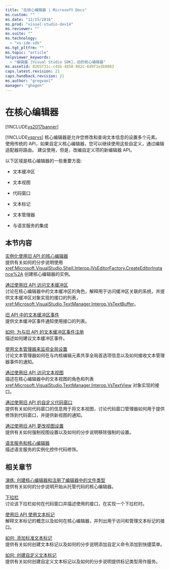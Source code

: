 ```yaml
---
title: "在核心编辑器 | Microsoft Docs"
ms.custom: ""
ms.date: "12/15/2016"
ms.prod: "visual-studio-dev14"
ms.reviewer: ""
ms.suite: ""
ms.technology: 
  - "vs-ide-sdk"
ms.tgt_pltfrm: ""
ms.topic: "article"
helpviewer_keywords: 
  - "编辑器 [Visual Studio SDK]，旧的核心编辑器"
ms.assetid: 8265f31c-c45b-4858-882c-6d9f1e3b9083
caps.latest.revision: 21
caps.handback.revision: 21
ms.author: "gregvanl"
manager: "ghogen"
---
```

# 在核心编辑器
[!INCLUDE[vs2017banner](../code-quality/includes/vs2017banner.md)]

[!INCLUDE[vsprvs](../code-quality/includes/vsprvs_md.md)] 核心编辑器是允许您修改和查询文本信息的设置多个元素。  使用传统的 API，如果自定义核心编辑器，您可以继续使用这些自定义，通过编辑适配器将路由。  建议使用，但是，改编自定义项的新编辑器 API。  
  
 以下区域是核心编辑器的一些重要方面:  
  
-   文本缓冲区  
  
-   文本视图  
  
-   代码窗口  
  
-   文本标记  
  
-   文本管理器  
  
-   与语言服务的集成  
  
## 本节内容  
 [实例化使用旧 API 的核心编辑器](../extensibility/instantiating-the-core-editor-by-using-the-legacy-api.md)  
 提供有关如何的分步说明使用 <xref:Microsoft.VisualStudio.Shell.Interop.IVsEditorFactory.CreateEditorInstance%2A> 创建核心编辑器的实例。  
  
 [通过使用旧 API 访问文本缓冲区](../extensibility/accessing-the-text-buffer-by-using-the-legacy-api.md)  
 讨论在核心编辑器中的文本缓冲区的角色，解释用于访问缓冲区关联的系统，并提供文本缓冲区对象实现的接口的列表， <xref:Microsoft.VisualStudio.TextManager.Interop.VsTextBuffer>。  
  
 [旧 API 中的文本缓冲区事件](../extensibility/text-buffer-events-in-the-legacy-api.md)  
 提供文本缓冲区事件通知使用接口的列表。  
  
 [如何: 为与旧 API 的文本缓冲区事件注册](../Topic/How%20to:%20Register%20for%20Text%20Buffer%20Events%20with%20the%20Legacy%20API.md)  
 描述如何建议文本缓冲区事件。  
  
 [使用文本管理器来监视全局设置](../extensibility/using-the-text-manager-to-monitor-global-settings.md)  
 讨论文本管理器如何在与内核编辑元素共享全局首选项信息以及如何接收文本管理器事件的通知。  
  
 [通过使用旧 API 访问文本视图](../extensibility/accessing-thetext-view-by-using-the-legacy-api.md)  
 描述在核心编辑器中的文本视图的角色和列表 <xref:Microsoft.VisualStudio.TextManager.Interop.VsTextView> 对象实现的接口。  
  
 [通过使用旧 API 的自定义代码窗口](../extensibility/customizing-code-windows-by-using-the-legacy-api.md)  
 提供有关如何代码窗口的信息用于将文本视图，讨论代码窗口管理器如何用于提供修饰到代码窗口，并提供新视图的通知。  
  
 [通过使用旧 API 更改视图设置](../extensibility/changing-view-settings-by-using-the-legacy-api.md)  
 提供有关如何强制视图设置以及如何的分步说明移除强制的设置。  
  
 [语言服务和核心编辑器](../extensibility/language-services-and-the-core-editor.md)  
 描述语言服务的实例化控件代码修饰。  
  
## 相关章节  
 [演练: 创建核心编辑器和注册了编辑器中的文件类型](../extensibility/walkthrough-creating-a-core-editor-and-registering-an-editor-file-type.md)  
 提供有关如何的分步说明开始从托管代码的核心编辑器。  
  
 [下拉栏](../extensibility/drop-down-bar.md)  
 讨论该下拉栏如何在代码窗口并描述使用的接口，在实现一个下拉栏时。  
  
 [使用旧 API 使用文本标记](../extensibility/using-text-markers-with-the-legacy-api.md)  
 解释文本标记的概念以及如何在核心编辑器，并列出用于访问和管理文本标记的接口。  
  
 [如何: 添加标准文本标记](../extensibility/how-to-add-standard-text-markers.md)  
 提供有关如何创建文本标记以及如何的分步说明添加自定义命令添加到快捷菜单。  
  
 [如何: 创建自定义文本标记](../extensibility/how-to-create-custom-text-markers.md)  
 提供有关如何创建自定义文本标记以及如何的分步说明提供标记类型用作服务。